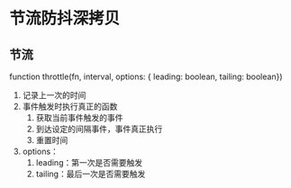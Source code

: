 <!--
 * @Author: East
 * @Date: 2021-11-19 19:55:23
 * @LastEditTime: 2021-11-19 20:28:41
 * @LastEditors: Please set LastEditors
 * @Description: 打开koroFileHeader查看配置 进行设置: https://github.com/OBKoro1/koro1FileHeader/wiki/%E9%85%8D%E7%BD%AE
 * @FilePath: \coderwhy\最后一课.md
-->

# 节流防抖深拷贝

## 节流

function throttle(fn, interval, options: { leading: boolean, tailing: boolean})

1. 记录上一次的时间
2. 事件触发时执行真正的函数
   1. 获取当前事件触发的事件
   2. 到达设定的间隔事件，事件真正执行
   3. 重置时间
3. options：
   1. leading：第一次是否需要触发
   2. tailing：最后一次是否需要触发
